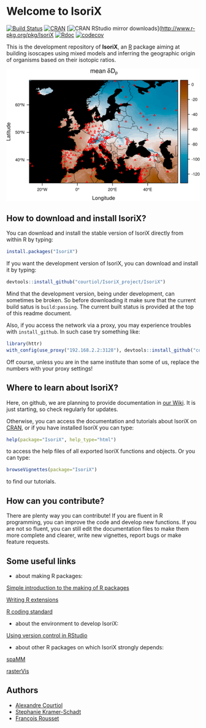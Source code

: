 # Welcome to IsoriX
[![Build Status](https://travis-ci.org/courtiol/IsoriX_project.svg?branch=master)](https://travis-ci.org/courtiol/IsoriX_project)
[![CRAN](http://www.r-pkg.org/badges/version/IsoriX)](https://cran.r-project.org/web/packages/IsoriX)
[![CRAN RStudio mirror downloads](http://cranlogs.r-pkg.org/badges/grand-total/IsoriX?color=brightgreen)](http://www.r-pkg.org/pkg/IsoriX
[![Rdoc](http://www.rdocumentation.org/badges/version/IsoriX)](http://www.rdocumentation.org/packages/IsoriX)
[![codecov](https://codecov.io/gh/courtiol/IsoriX_project/branch/master/graph/badge.svg)](https://codecov.io/gh/courtiol/IsoriX_project)



This is the development repository of __IsoriX__, an [R](https://www.r-project.org/) package aiming at building isoscapes using mixed models and inferring the geographic origin of organisms based on their isotopic ratios.

![isoscape](image/isoscape.png)

## How to download and install IsoriX?
You can download and install the stable version of IsoriX directly from within R by typing:

```R
install.packages("IsoriX")
```

If you want the development version of IsoriX, you can download and install it by typing:

```R
devtools::install_github("courtiol/IsoriX_project/IsoriX")
```

Mind that the development version, being under development, can sometimes be broken. So before downloading it make sure that the current build satus is ```build:passing```. The current built status is provided at the top of this readme document.

Also, if you access the network via a proxy, you may experience troubles with ```install_github```. In such case try something like:

```R
library(httr)
with_config(use_proxy("192.168.2.2:3128"), devtools::install_github("courtiol/IsoriX_project/IsoriX"))
```

Off course, unless you are in the same institute than some of us, replace the numbers with your proxy settings!


## Where to learn about IsoriX?

Here, on github, we are planning to provide documentation in [our Wiki](https://github.com/courtiol/IsoriX_project/wiki/). It is just starting, so check regularly for updates.

Otherwise, you can access the documentation and tutorials about IsoriX on [CRAN](https://cran.r-project.org/web/packages/IsoriX/index.html), or if you have installed IsoriX you can type:

```R
help(package="IsoriX", help_type="html")
```
to access the help files of all exported IsoriX functions and objects. Or you can type:

```R
browseVignettes(package="IsoriX")
```
to find our tutorials.


## How can you contribute?
There are plenty way you can contribute! If you are fluent in R programming, you can improve the code and develop new functions. If you are not so fluent, you can still edit the documentation files to make them more complete and clearer, write new vignettes, report bugs or make feature requests.

## Some useful links

* about making R packages:

[Simple introduction to the making of R packages](http://r-pkgs.had.co.nz/)

[Writing R extensions](https://cran.r-project.org/doc/manuals/r-release/R-exts.html)

[R coding standard](https://google.github.io/styleguide/Rguide.xml)

* about the environment to develop IsoriX:

[Using version control in RStudio](https://support.rstudio.com/hc/en-us/articles/200532077-Version-Control-with-Git-and-SVN)

* about other R packages on which IsoriX strongly depends:

[spaMM](http://kimura.univ-montp2.fr/~rousset/spaMM.htm)

[rasterVis](https://oscarperpinan.github.io/rastervis/)

## Authors
* [Alexandre Courtiol](https://sites.google.com/site/alexandrecourtiol/home)
* [Stephanie Kramer-Schadt](https://www.researchgate.net/profile/Stephanie_Kramer-Schadt)
* [François Rousset](http://www.isem.univ-montp2.fr/recherche/teams/evolutionary-genetics/staff/roussetfrancois/?lang=en)
